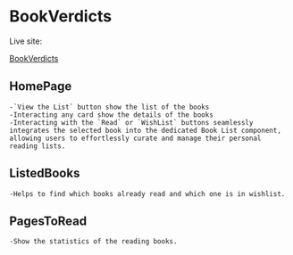 # BookVerdicts

Live site: 

[BookVerdicts](https://book-verdicts.netlify.app/)

## HomePage
    -`View the List` button show the list of the books
    -Interacting any card show the details of the books
    -Interacting with the `Read` or `WishList` buttons seamlessly integrates the selected book into the dedicated Book List component, allowing users to effortlessly curate and manage their personal reading lists.

## ListedBooks
    -Helps to find which books already read and which one is in wishlist.

## PagesToRead
    -Show the statistics of the reading books.
